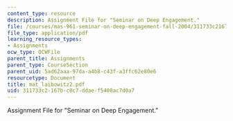 ```yaml
---
content_type: resource
description: Assignment File for "Seminar on Deep Engagement."
file: /courses/mas-961-seminar-on-deep-engagement-fall-2004/311733c2167bc0c7ddaef5408ac7d0a7_mat_laibowitz2.pdf
file_type: application/pdf
learning_resource_types:
- Assignments
ocw_type: OCWFile
parent_title: Assignments
parent_type: CourseSection
parent_uid: 5ad62aaa-97da-a4b8-c43f-a3ffc62e80e6
resourcetype: Document
title: mat_laibowitz2.pdf
uid: 311733c2-167b-c0c7-ddae-f5408ac7d0a7
---
```

Assignment File for "Seminar on Deep Engagement."

